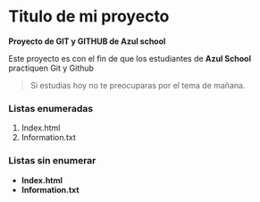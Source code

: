 # Titulo de mi proyecto
**Proyecto de GIT y GITHUB de Azul school**

Este proyecto es con el fin de que los estudiantes de **Azul School**
practiquen Git y Github  

> Si estudias hoy no te preocuparas por el tema de mañana.

### Listas enumeradas
[//]:# (Listas enumeradas)

1. Index.html
2. Information.txt

### Listas sin enumerar

[//]:# (Listas sin enumerar)

* **Index.html**
* **Information.txt**